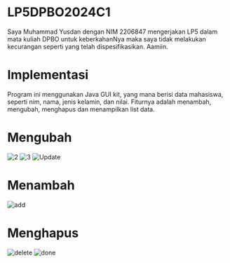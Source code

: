 # LP5DPBO2024C1

Saya Muhammad Yusdan dengan NIM 2206847 mengerjakan LP5 dalam mata kuliah DPBO untuk keberkahanNya maka saya tidak melakukan kecurangan seperti yang telah dispesifikasikan. Aamiin.

# Implementasi

Program ini menggunakan Java GUI kit, yang mana berisi data mahasiswa, seperti nim, nama, jenis kelamin, dan nilai. Fiturnya adalah menambah, mengubah, menghapus dan menampilkan list data.

# Mengubah
![2](https://github.com/mhmmdysdn/LP5DPBO2024C1/assets/119798315/98b60dd9-a374-4fa2-954a-3ea6fea9cdfb)
![3](https://github.com/mhmmdysdn/LP5DPBO2024C1/assets/119798315/4d1faf3e-0052-4d42-8705-3bf69ee82cb5)
![Update](https://github.com/mhmmdysdn/LP5DPBO2024C1/assets/119798315/96c0442c-6e47-47ec-b424-f74bb5880429)

# Menambah 
![add](https://github.com/mhmmdysdn/LP5DPBO2024C1/assets/119798315/15dd937f-15d1-4ba7-b5fe-251d1e034ef7)

# Menghapus
![delete](https://github.com/mhmmdysdn/LP5DPBO2024C1/assets/119798315/6786f5a9-4733-4dba-93f5-bf58ec8b8506)
![done](https://github.com/mhmmdysdn/LP5DPBO2024C1/assets/119798315/e16d6666-b9c7-478c-9e74-4f163f5c2a78)
